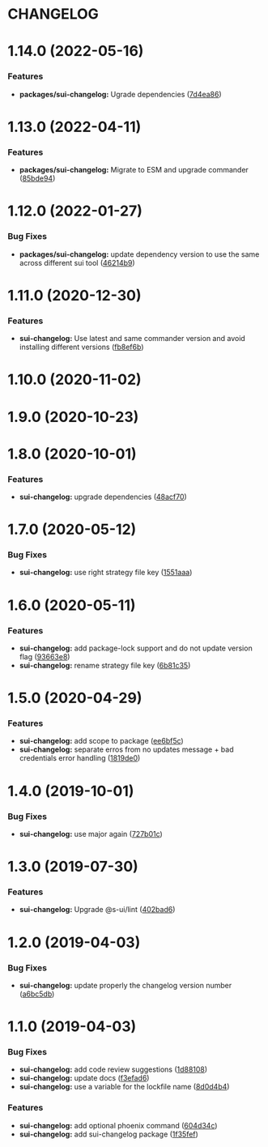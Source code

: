 # CHANGELOG

# 1.14.0 (2022-05-16)


### Features

* **packages/sui-changelog:** Ugrade dependencies ([7d4ea86](https://github.com/SUI-Components/sui/commit/7d4ea86aa22ba74179dd9679a8078b28e117836e))



# 1.13.0 (2022-04-11)


### Features

* **packages/sui-changelog:** Migrate to ESM and upgrade commander ([85bde94](https://github.com/SUI-Components/sui/commit/85bde94132e96bf670beaeec508ca6f40da582d8))



# 1.12.0 (2022-01-27)


### Bug Fixes

* **packages/sui-changelog:** update dependency version to use the same across different sui tool ([46214b9](https://github.com/SUI-Components/sui/commit/46214b986f272a7085fac821010b5be974634057))



# 1.11.0 (2020-12-30)


### Features

* **sui-changelog:** Use latest and same commander version and avoid installing different versions ([fb8ef6b](https://github.com/SUI-Components/sui/commit/fb8ef6b1adf38a8a8a5f58ac27b20b696e98beaa))



# 1.10.0 (2020-11-02)



# 1.9.0 (2020-10-23)



# 1.8.0 (2020-10-01)


### Features

* **sui-changelog:** upgrade dependencies ([48acf70](https://github.com/SUI-Components/sui/commit/48acf70b0a92fc63df3c3eaacbd0279bcbc1363d))



# 1.7.0 (2020-05-12)


### Bug Fixes

* **sui-changelog:** use right strategy file key ([1551aaa](https://github.com/SUI-Components/sui/commit/1551aaa8af451d602cf9b37162025a5b60d9cc5e))



# 1.6.0 (2020-05-11)


### Features

* **sui-changelog:** add package-lock support and do not update version flag ([93663e8](https://github.com/SUI-Components/sui/commit/93663e8bf970813953dbd6ed1616c5486de63faa))
* **sui-changelog:** rename strategy file key ([6b81c35](https://github.com/SUI-Components/sui/commit/6b81c3517259d99a85ba0c5e29f7563994f17892))



# 1.5.0 (2020-04-29)


### Features

* **sui-changelog:** add scope to package ([ee6bf5c](https://github.com/SUI-Components/sui/commit/ee6bf5cfc331e0ded58aaff9fe11999be8e06d26))
* **sui-changelog:** separate erros from no updates message + bad credentials error handling ([1819de0](https://github.com/SUI-Components/sui/commit/1819de098b0a3dd66957389f8c9ebc9c3fdaf7ef))



# 1.4.0 (2019-10-01)


### Bug Fixes

* **sui-changelog:** use major again ([727b01c](https://github.com/SUI-Components/sui/commit/727b01c7d11fb5d933938b216dfdf224b80dd59e))



# 1.3.0 (2019-07-30)


### Features

* **sui-changelog:** Upgrade @s-ui/lint ([402bad6](https://github.com/SUI-Components/sui/commit/402bad69e776778d6f2e144fa1880512949ed9ee))



# 1.2.0 (2019-04-03)


### Bug Fixes

* **sui-changelog:** update properly the changelog version number ([a6bc5db](https://github.com/SUI-Components/sui/commit/a6bc5dba0912b5ad0777a0957a57cc2acc6920e4))



# 1.1.0 (2019-04-03)


### Bug Fixes

* **sui-changelog:** add code review suggestions ([1d88108](https://github.com/SUI-Components/sui/commit/1d8810815328dbf36db100a2a198ca6560d51585))
* **sui-changelog:** update docs ([f3efad6](https://github.com/SUI-Components/sui/commit/f3efad6829583a05c438cfd257ba2913d18fbdfb))
* **sui-changelog:** use a variable for the lockfile name ([8d0d4b4](https://github.com/SUI-Components/sui/commit/8d0d4b4dfbc1d19e05ff2109245f6c4f666685dd))


### Features

* **sui-changelog:** add optional phoenix command ([604d34c](https://github.com/SUI-Components/sui/commit/604d34ca96c0716c61124125aaddf6b3124c217e))
* **sui-changelog:** add sui-changelog package ([1f35fef](https://github.com/SUI-Components/sui/commit/1f35fefe003236ccd4db0b8f76f329486f028ca7))



